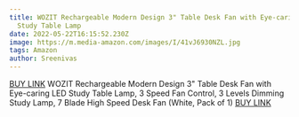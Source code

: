 ```yaml
---
title: WOZIT Rechargeable Modern Design 3" Table Desk Fan with Eye-caring LED
  Study Table Lamp
date: 2022-05-22T16:15:52.230Z
image: https://m.media-amazon.com/images/I/41vJ6930NZL.jpg
tags: Amazon
author: Sreenivas
---
```

[BUY LINK](https://amzn.to/3PCNfcE)
WOZIT Rechargeable Modern Design 3" Table Desk Fan with Eye-caring LED Study Table Lamp, 3 Speed Fan Control, 3 Levels Dimming Study Lamp, 7 Blade High Speed Desk Fan (White, Pack of 1)
[BUY LINK](https://amzn.to/3PCNfcE)